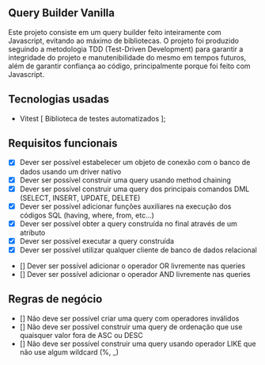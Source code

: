 ## Query Builder Vanilla

Este projeto consiste em um query builder feito inteiramente com Javascript, evitando ao máximo de bibliotecas. 
O projeto foi produzido seguindo a metodologia TDD (Test-Driven Development) para garantir a integridade do projeto e manutenibilidade do mesmo em tempos futuros,
além de garantir confiança ao código, principalmente porque foi feito com Javascript.

## Tecnologias usadas

- Vitest [ Biblioteca de testes automatizados ];

## Requisitos funcionais

- [x] Dever ser possível estabelecer um objeto de conexão com o banco de dados usando um driver nativo
- [x] Dever ser possível construir uma query usando method chaining
- [x] Dever ser possível construir uma query dos principais comandos DML (SELECT, INSERT, UPDATE, DELETE)
- [x] Dever ser possível adicionar funções auxiliares na execução dos códigos SQL (having, where, from, etc...)
- [x] Dever ser possível obter a query construída no final através de um atributo
- [x] Dever ser possível executar a query construída
- [x] Dever ser possível utilizar qualquer cliente de banco de dados relacional
- [] Dever ser possível adicionar o operador OR livremente nas queries
- [] Dever ser possível adicionar o operador AND livremente nas queries 

## Regras de negócio

- [] Não deve ser possível criar uma query com operadores inválidos
- [] Não deve ser possível construir uma query de ordenação que use quaisquer valor fora de ASC ou DESC
- [] Não deve ser possível construir uma query usando operador LIKE que não use algum wildcard (%, _)